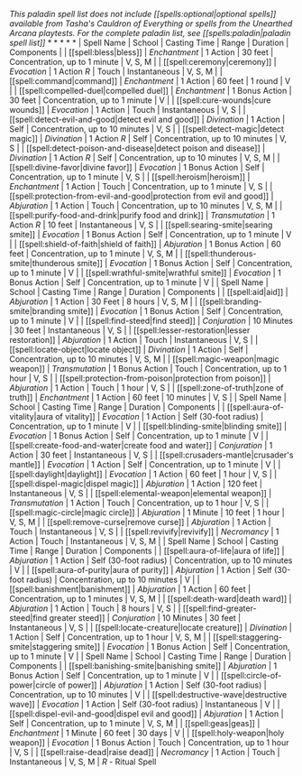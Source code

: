 *This paladin spell list does not include [[spells:optional|optional spells]] available from Tasha's Cauldron of Everything or spells from the Unearthed Arcana playtests. For the complete paladin list, see [[spells:paladin|paladin spell list]]*
* 
* 
* 
* 
* 
| Spell Name | School | Casting Time | Range | Duration | Components |
| [[spell:bless|bless]] | *Enchantment* | 1 Action | 30 feet | Concentration, up to 1 minute | V, S, M |
| [[spell:ceremony|ceremony]] | *Evocation* | 1 Action *R* | Touch | Instantaneous | V, S, M |
| [[spell:command|command]] | *Enchantment* | 1 Action | 60 feet | 1 round | V |
| [[spell:compelled-duel|compelled duel]] | *Enchantment* | 1 Bonus Action | 30 feet | Concentration, up to 1 minute | V |
| [[spell:cure-wounds|cure wounds]] | *Evocation* | 1 Action | Touch | Instantaneous | V, S |
| [[spell:detect-evil-and-good|detect evil and good]] | *Divination* | 1 Action | Self | Concentration, up to 10 minutes | V, S |
| [[spell:detect-magic|detect magic]] | *Divination* | 1 Action *R* | Self | Concentration, up to 10 minutes | V, S |
| [[spell:detect-poison-and-disease|detect poison and disease]] | *Divination* | 1 Action *R* | Self | Concentration, up to 10 minutes | V, S, M |
| [[spell:divine-favor|divine favor]] | *Evocation* | 1 Bonus Action | Self | Concentration, up to 1 minute | V, S |
| [[spell:heroism|heroism]] | *Enchantment* | 1 Action | Touch | Concentration, up to 1 minute | V, S |
| [[spell:protection-from-evil-and-good|protection from evil and good]] | *Abjuration* | 1 Action | Touch | Concentration, up to 10 minutes | V, S, M |
| [[spell:purify-food-and-drink|purify food and drink]] | *Transmutation* | 1 Action *R* | 10 feet | Instantaneous | V, S |
| [[spell:searing-smite|searing smite]] | *Evocation* | 1 Bonus Action | Self | Concentration, up to 1 minute | V |
| [[spell:shield-of-faith|shield of faith]] | *Abjuration* | 1 Bonus Action | 60 feet | Concentration, up to 1 minute | V, S, M |
| [[spell:thunderous-smite|thunderous smite]] | *Evocation* | 1 Bonus Action | Self | Concentration, up to 1 minute | V |
| [[spell:wrathful-smite|wrathful smite]] | *Evocation* | 1 Bonus Action | Self | Concentration, up to 1 minute | V |
| Spell Name | School | Casting Time | Range | Duration | Components |
| [[spell:aid|aid]] | *Abjuration* | 1 Action | 30 Feet | 8 hours | V, S, M |
| [[spell:branding-smite|branding smite]] | *Evocation* | 1 Bonus Action | Self | Concentration, up to 1 minute | V |
| [[spell:find-steed|find steed]] | *Conjuration* | 10 Minutes | 30 feet | Instantaneous | V, S |
| [[spell:lesser-restoration|lesser restoration]] | *Abjuration* | 1 Action | Touch | Instantaneous | V, S |
| [[spell:locate-object|locate object]] | *Divination* | 1 Action | Self | Concentration, up to 10 minutes | V, S, M |
| [[spell:magic-weapon|magic weapon]] | *Transmutation* | 1 Bonus Action | Touch | Concentration, up to 1 hour | V, S |
| [[spell:protection-from-poison|protection from poison]] | *Abjuration* | 1 Action | Touch | 1 hour | V, S |
| [[spell:zone-of-truth|zone of truth]] | *Enchantment* | 1 Action | 60 feet | 10 minutes | V, S |
| Spell Name | School | Casting Time | Range | Duration | Components |
| [[spell:aura-of-vitality|aura of vitality]] | *Evocation* | 1 Action | Self (30-foot radius) | Concentration, up to 1 minute | V |
| [[spell:blinding-smite|blinding smite]] | *Evocation* | 1 Bonus Action | Self | Concentration, up to 1 minute | V |
| [[spell:create-food-and-water|create food and water]] | *Conjuration* | 1 Action | 30 feet | Instantaneous | V, S |
| [[spell:crusaders-mantle|crusader's mantle]] | *Evocation* | 1 Action | Self | Concentration, up to 1 minute | V |
| [[spell:daylight|daylight]] | *Evocation* | 1 Action | 60 feet | 1 hour | V, S |
| [[spell:dispel-magic|dispel magic]] | *Abjuration* | 1 Action | 120 feet | Instantaneous | V, S |
| [[spell:elemental-weapon|elemental weapon]] | *Transmutation* | 1 Action | Touch | Concentration, up to 1 hour | V, S |
| [[spell:magic-circle|magic circle]] | *Abjuration* | 1 Minute | 10 feet | 1 hour | V, S, M |
| [[spell:remove-curse|remove curse]] | *Abjuration* | 1 Action | Touch | Instantaneous | V, S |
| [[spell:revivify|revivify]] | *Necromancy* | 1 Action | Touch | Instantaneous | V, S, M |
| Spell Name | School | Casting Time | Range | Duration | Components |
| [[spell:aura-of-life|aura of life]] | *Abjuration* | 1 Action | Self (30-foot radius) | Concentration, up to 10 minutes | V |
| [[spell:aura-of-purity|aura of purity]] | *Abjuration* | 1 Action | Self (30-foot radius) | Concentration, up to 10 minutes | V |
| [[spell:banishment|banishment]] | *Abjuration* | 1 Action | 60 feet | Concentration, up to 1 minutes | V, S, M |
| [[spell:death-ward|death ward]] | *Abjuration* | 1 Action | Touch | 8 hours | V, S |
| [[spell:find-greater-steed|find greater steed]] | *Conjuration* | 10 Minutes | 30 feet | Instantaneous | V, S |
| [[spell:locate-creature|locate creature]] | *Divination* | 1 Action | Self | Concentration, up to 1 hour | V, S, M |
| [[spell:staggering-smite|staggering smite]] | *Evocation* | 1 Bonus Action | Self | Concentration, up to 1 minute | V |
| Spell Name | School | Casting Time | Range | Duration | Components |
| [[spell:banishing-smite|banishing smite]] | *Abjuration* | 1 Bonus Action | Self | Concentration, up to 1 minute | V |
| [[spell:circle-of-power|circle of power]] | *Abjuration* | 1 Action | Self (30-foot radius) | Concentration, up to 10 minutes | V |
| [[spell:destructive-wave|destructive wave]] | *Evocation* | 1 Action | Self (30-foot radius) | Instantaneous | V |
| [[spell:dispel-evil-and-good|dispel evil and good]] | *Abjuration* | 1 Action | Self | Concentration, up to 1 minute | V, S, M |
| [[spell:geas|geas]] | *Enchantment* | 1 Minute | 60 feet | 30 days | V |
| [[spell:holy-weapon|holy weapon]] | *Evocation* | 1 Bonus Action | Touch | Concentration, up to 1 hour | V, S |
| [[spell:raise-dead|raise dead]] | *Necromancy* | 1 Action | Touch | Instantaneous | V, S, M |
*R* - Ritual Spell